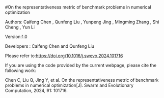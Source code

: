 #On the representativeness metric of benchmark problems in numerical optimization

Authors: Caifeng Chen , Qunfeng Liu , Yunpeng Jing , Mingming Zhang , Shi Cheng , Yun Li 

Version:1.0

Developers : Caifeng Chen and Qunfeng Liu

Please refer to:https://doi.org/10.1016/j.swevo.2024.101716

If you are using the code provided by the current webpage, please cite the following work:

Chen C, Liu Q, Jing Y, et al. On the representativeness metric of benchmark problems in numerical optimization[J]. Swarm and Evolutionary Computation, 2024, 91: 101716.